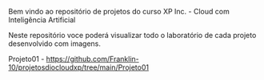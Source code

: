 Bem vindo ao repositório de projetos do curso XP Inc. - Cloud com Inteligência Artificial

Neste repositório voce poderá visualizar todo o laboratório de cada projeto desenvolvido com imagens.

Projeto01 - https://github.com/Franklin-10/projetosdiocloudxp/tree/main/Projeto01
